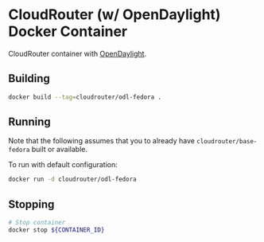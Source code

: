 # CloudRouter (w/ OpenDaylight) Docker Container
CloudRouter container with [OpenDaylight](http://www.opendaylight.org/).

## Building
```sh
docker build --tag=cloudrouter/odl-fedora .
```

## Running
Note that the following assumes that you to already have `cloudrouter/base-fedora` built or available.

To run with default configuration:
```sh
docker run -d cloudrouter/odl-fedora
```

## Stopping
```sh
# Stop container
docker stop ${CONTAINER_ID}
```
